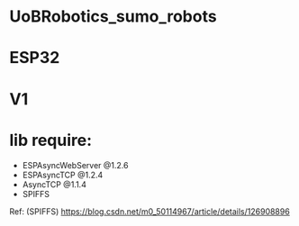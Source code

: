 # UoBRobotics_sumo_robots
# ESP32 
# V1
# lib require:
* ESPAsyncWebServer @1.2.6
* ESPAsyncTCP @1.2.4
* AsyncTCP @1.1.4
* SPIFFS

Ref: (SPIFFS)
https://blog.csdn.net/m0_50114967/article/details/126908896
